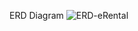 ERD Diagram
![ERD-eRental](https://user-images.githubusercontent.com/92380554/230970397-cb5c17f0-7e47-4994-b738-e737a8369a85.jpg)
